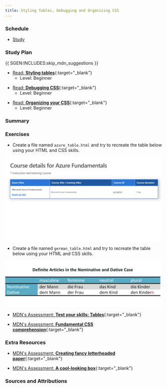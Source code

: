 ```yaml
---
title: Styling Tables, Debugging and Organizing CSS
---
```


### Schedule

  - [Study](#study-plan)

### Study Plan

{{ SGEN:INCLUDES:skip_mdn_suggestions }}

  <!-- SGEN:META:PROGRESS:task=Read 'Styling tables' -->
  - [Read: **Styling tables**](https://developer.mozilla.org/en-US/docs/Learn/CSS/Building_blocks/Styling_tables){:target="_blank"}
    - Level: Beginner

  <!-- SGEN:META:PROGRESS:task=Read 'Debugging CSS' -->
  - [Read: **Debugging CSS**](https://developer.mozilla.org/en-US/docs/Learn/CSS/Building_blocks/Debugging_CSS){:target="_blank"}
    - Level: Beginner

  <!-- SGEN:META:PROGRESS:task=Read 'Organizing your CSS' -->
  - [Read: **Organizing your CSS**](https://developer.mozilla.org/en-US/docs/Learn/CSS/Building_blocks/Organizing){:target="_blank"}
    - Level: Beginner

### Summary

### Exercises

  <!-- SGEN:META:PROGRESS:task=Complete the 'Recreate Azure HTML Table'|user_folder=azure_table|files=azure_table.html -->
  - Create a file named `azure_table.html` and try to recreate the table below using your HTML and CSS skills.

  ![](assets/azure_table.jpg)

  <!-- SGEN:META:PROGRESS:task=Complete the 'Recreate German HTML Table'|user_folder=german_table|files=german_table.html -->
  - Create a file named `german_table.html` and try to recreate the table below using your HTML and CSS skills.

  ![](assets/german_table.jpg)


  <!-- SGEN:META:PROGRESS:task=Complete the exercise 'Test your skills: Tables'|user_folder=tables_tasks -->
  <!-- SGEN:META:TESTS:name=Test Exercise: 'Test your skills: Tables'|type=exist|user_folder=tables_tasks|files=table.html -->
  - [MDN's Assessment: **Test your skills: Tables**](https://developer.mozilla.org/en-US/docs/Learn/CSS/Building_blocks/Tables_tasks){:target="_blank"}
  
  <!-- SGEN:META:PROGRESS:task=Complete the exercise 'Fundamental CSS comprehension'|user_folder=fundamental_css_comprehension -->
  <!-- SGEN:META:TESTS:name=Test Exercise: 'Fundamental CSS comprehension'|type=exist|user_folder=fundamental_css_comprehension|files=index.html,styles.css,chris.jpg -->
  - [MDN's Assessment: **Fundamental CSS comprehension**](https://developer.mozilla.org/en-US/docs/Learn/CSS/Building_blocks/Fundamental_CSS_comprehension){:target="_blank"}

### Extra Resources

  <!-- SGEN:META:PROGRESS:task=Complete the exercise 'Creating fancy letterheaded paper'|user_folder=creating_fancy_letterheaded_paper -->
  <!-- SGEN:META:TESTS:name=Test Exercise: 'Creating fancy letterheaded paper'|type=exist|user_folder=creating_fancy_letterheaded_paper|files=index.html,styles.css,top-image.png,bottom-image.png,logo.png -->
  - [MDN's Assessment: **Creating fancy letterheaded paper**](https://developer.mozilla.org/en-US/docs/Learn/CSS/Building_blocks/Creating_fancy_letterheaded_paper){:target="_blank"}

  <!-- SGEN:META:PROGRESS:task=Complete the exercise 'A cool-looking box'|user_folder=a_cool_looking_box -->
  <!-- SGEN:META:TESTS:name=Test Exercise: 'A cool-looking box'|type=exist|user_folder=a_cool_looking_box|files=index.html,styles.css -->
  - [MDN's Assessment: **A cool-looking box**](https://developer.mozilla.org/en-US/docs/Learn/CSS/Building_blocks/A_cool_looking_box){:target="_blank"}

### Sources and Attributions
